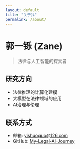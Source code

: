 ```yaml
---
layout: default
title: "关于我"
permalink: /about/
---
```


# 郭一铄 (Zane)

> 法律与人工智能的探索者

## 研究方向
- 法律推理的计算化建模
- 大模型在法律领域的应用
- AI治理与伦理

## 联系方式
- 邮箱: yishuoguo@126.com
- GitHub: [My-Legal-AI-Journey](https://github.com/My-Legal-AI-Journey)
